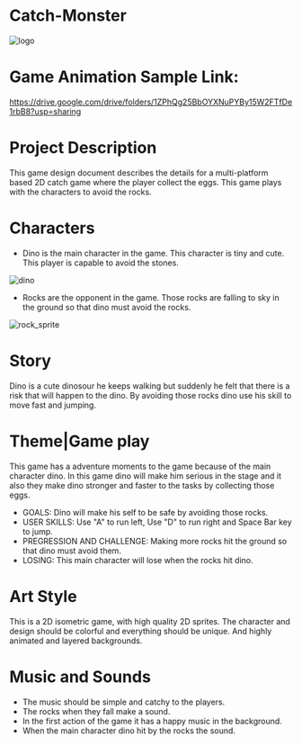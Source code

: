 # Catch-Monster
![logo](https://user-images.githubusercontent.com/73207169/96665782-4344e280-1388-11eb-82f2-a99e357ca425.png)

# Game Animation Sample Link:
https://drive.google.com/drive/folders/1ZPhQg25BbOYXNuPYBy15W2FTfDe1rbB8?usp=sharing

# Project Description
This game design document describes the details for a multi-platform based 2D catch game where the player collect the eggs. This game plays with the characters to avoid the rocks.

# Characters
- Dino is the main character in the game. This character is tiny and cute. This player is capable to avoid the stones.

![dino](https://user-images.githubusercontent.com/73207169/96666608-10035300-138a-11eb-8f6f-9de82079e377.png)

- Rocks are the opponent in the game. Those rocks are falling to sky in the ground so that dino must avoid the rocks.

![rock_sprite](https://user-images.githubusercontent.com/73207169/96667201-2cec5600-138b-11eb-893e-006cd57d622f.png)

# Story

Dino is a cute dinosour he keeps walking but suddenly he felt that there is a risk that will happen to the dino. By avoiding those rocks dino use his skill to move fast and jumping.

# Theme|Game play

This game has a adventure moments to the game because of the main character dino. In this game dino will make him serious in the stage and it also they make dino stronger and faster to the tasks by collecting those eggs.

 - GOALS: Dino will make his self to be safe by avoiding those rocks.
 - USER SKILLS: Use "A" to run left, Use "D" to run right and Space Bar key to jump.
 - PREGRESSION AND CHALLENGE: Making more rocks hit the ground so that dino must avoid them.
 - LOSING: This main character will lose when the rocks hit dino.

# Art Style

This is a 2D isometric game, with high quality 2D sprites. The character and design should be colorful and everything should be unique. And highly animated and layered backgrounds.

# Music and Sounds

- The music should be simple and catchy to the players.
- The rocks when they fall make a sound.
- In the first action of the game it has a happy music in the background.
- When the main character dino hit by the rocks the sound.


